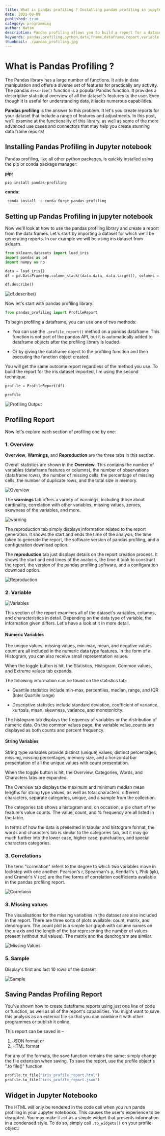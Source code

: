 ```yaml
---
title: What is pandas profiling ? Installing pandas profiling in jupyter notebook
date: 2021-09-09
published: true
category: programming
author: Hatim
description: Pandas profiling allows you to build a report for a dataset with a variety of features and modifications.
keywords: pandas,profiling,python,data,frame,dataframe,report,variable,report,data,science,jupyter,notebook,dataset,overview,variables,correlation,missing,values,sample,installing
thumbnail: ./pandas_profiling.jpg
---
```


# What is Pandas Profiling ?

The Pandas library has a large number of functions. It aids in data manipulation and offers a diverse set of features for practically any activity. The pandas `describe()` function is a popular Pandas function. It provides a descriptive statistical overview of all the dataset's features to the user. Even though it is useful for understanding data, it lacks numerous capabilities.

**Pandas profiling** is the answer to this problem. It let's you create reports for your dataset that include a range of features and adjustments. In this post, we'll examine at the functionality of this library, as well as some of the more advanced use cases and connectors that may help you create stunning data frame reports!

## Installing Pandas Profiling in Jupyter notebook

Pandas profiling, like all other python packages, is quickly installed using the pip or conda package manager:

**pip:**

```bash
pip install pandas-profiling
```

**conda:**

```bash
 conda install -c conda-forge pandas-profiling
```

## Setting up Pandas Profiling in jupyter notebook

Now we'll look at how to use the pandas profiling library and create a report from the data frames. Let's start by importing a dataset for which we'll be generating reports. In our example we will be using iris dataset from sklearn.

```python
from sklearn.datasets import load_iris
import pandas as pd
import numpy as np

data = load_iris()
df = pd.DataFrame(np.column_stack((data.data, data.target)), columns = data.feature_names+['target'])

df.describe()
```

![df.describe()](./describe.webp)

Now let's start with pandas profiling library:

```python
from pandas_profiling import ProfileReport
```

To begin profiling a dataframe, you can use one of two methods:

- You can use the `.profile_report()` method on a pandas dataframe. This function is not part of the pandas API, but it is automatically added to dataframe objects after the profiling library is loaded.

- Or by giving the dataframe object to the profiling function and then executing the function object created.

You will get the same outcome report regardless of the method you use. To build the report for the iris dataset imported, I'm using the second technique.

```python
profile = ProfileReport(df)

profile
```

![Profiling Output](profile_report.webp)

## Profiling Report

Now let's explore each section of profiling one by one:

### 1. Overview

**Overview**, **Warnings**, and **Reproduction** are the three tabs in this section.

Overall statistics are shown in the **Overview**. This contains the number of variables (dataframe features or columns), the number of observations (dataframe rows), the number of missing cells, the percentage of missing cells, the number of duplicate rows, and the total size in memory.

![Overview](./overview.webp)

The **warnings** tab offers a variety of warnings, including those about cardinality, correlation with other variables, missing values, zeroes, skewness of the variables, and more.

![warning](warning.webp)

The reproduction tab simply displays information related to the report generation. It shows the start and ends the time of the analysis, the time taken to generate the report, the software version of pandas profiling, and a configuration download option.

The **reproduction** tab just displays details on the report creation process. It shows the start and end times of the analysis, the time it took to construct the report, the version of the pandas profiling software, and a configuration download option.

![Reproduction](./reproduction.webp)

### 2. Variable

![Variables](./variable.webp)

This section of the report examines all of the dataset's variables, columns, and characteristics in detail. Depending on the data type of variable, the information given differs. Let's have a look at it in more detail.

#### Numeric Variables

The unique values, missing values, min-max, mean, and negative values count are all included in the numeric data type features. In the form of a Histogram, you can also receive small representation values.

When the toggle button is hit, the Statistics, Histogram, Common values, and Extreme values tab expands.

The following information can be found on the statistics tab:

- Quantile statistics include min-max, percentiles, median, range, and IQR (Inter Quartile range)

- Descriptive statistics include standard deviation, coefficient of variance, kurtosis, mean, skewness, variance, and monotonicity.

The histogram tab displays the frequency of variables or the distribution of numeric data. On the common values page, the variable value_counts are displayed as both counts and percent frequency.

#### String Variables

String type variables provide distinct (unique) values, distinct percentages, missing, missing percentages, memory size, and a horizontal bar presentation of all the unique values with count presentation.

When the toggle button is hit, the Overview, Categories, Words, and Characters tabs are expanded.

The Overview tab displays the maximum and minimum median mean lengths for string type values, as well as total characters, different characters, separate categories, unique, and a sample from the collection.

The categories tab shows a histogram and, on occasion, a pie chart of the feature's value counts. The value, count, and % frequency are all listed in the table.

In terms of how the data is presented in tabular and histogram format, the words and characters tab is similar to the categories tab, but it may go much further into the lower case, higher case, punctuation, and special characters categories.

### 3. Correlations

The term "correlation" refers to the degree to which two variables move in lockstep with one another. Pearson's r, Spearman's ρ, Kendall's τ, Phik (φk), and Cramér's V (φc) are the five forms of correlation coefficients available in the pandas profiling report.

![Correlaion](./correlation.webp)

### 3. Missing values

The visualisations for the missing variables in the dataset are also included in the report. There are three sorts of plots available: count, matrix, and dendrogram. The count plot is a simple bar graph with column names on the x-axis and the length of the bar representing the number of values present (without null values). The matrix and the dendrogram are similar.

![Missing Values](./missing_value.webp)

### 5. Sample

Display's first and last 10 rows of the dataset

![Sample](./sample.webp)

## Saving Pandas Profiling Report

You've shown how to create dataframe reports using just one line of code or function, as well as all of the report's capabilities. You might want to save this analysis as an external file so that you can combine it with other programmes or publish it online.

This report can be saved in –

1. JSON format or
2. HTML format

For any of the formats, the save function remains the same; simply change the file extension when saving. To save the report, use the profile object's ".to file()" function:

```python
profile.to_file("iris_profile_report.html")
profile.to_file("iris_profile_report.json")
```

## Widget in Jupyter Notebooko

The HTML will only be rendered in the code cell when you run panda profiling in your Jupyter notebooks. This causes the user's experience to be disrupted. You may make it act as a simple widget that presents information in a condensed style. To do so, simply call `.to_widgets()` on your profile object:
